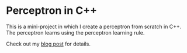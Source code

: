 # Perceptron in C++

This is a mini-project in which I create a perceptron from scratch in C++. The
perceptron learns using the perceptron learning rule.

Check out my [blog post](https://thomasbreydo.com/blog/perceptron-cpp) for details.
